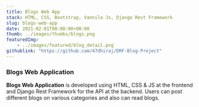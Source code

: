 ```yaml
---
title: Blogs Web App
stack: HTML, CSS, Bootstrap, Vannila Js, Django Rest Framework
slug: blogs-web-app
date: 2021-02-01T00:00:00+00:00
thumb: ../images/thumbs/blogs.png
featuredImg: 
    - ../images/featured/blog_detail.png
githublink: "https://github.com/47dhiraj/DRF-Blog-Project"
---
```


### Blogs Web Application

**Blogs Web Application** is developed using HTML, CSS & JS at the frontend and Django Rest Framework for the API at the backend. Users can post different blogs on various categories and also can read blogs.